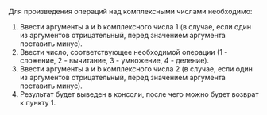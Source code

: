 ﻿Для произведения операций над комплексными числами необходимо:
1. Ввести аргументы a и b комплексного числа 1 (в случае, если один из аргументов отрицательный, перед значением аргумента поставить минус).
2. Ввести число, соответствующее необходимой операции (1 - сложение, 2 - вычитание, 3 - умножение, 4 - деление).
4. Ввести аргументы a и b комплексного числа 2 (в случае, если один из аргументов отрицательный, перед значением аргумента поставить минус).
5. Результат будет выведен в консоли, после чего можно будет возврат к пункту 1.